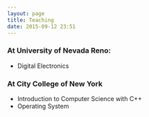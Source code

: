 ```yaml
---
layout: page
title: Teaching
date: 2015-09-12 23:51
---
```

### At University of Nevada Reno:
- Digital Electronics

### At City College of New York
- Introduction to Computer Science with C++
- Operating System
